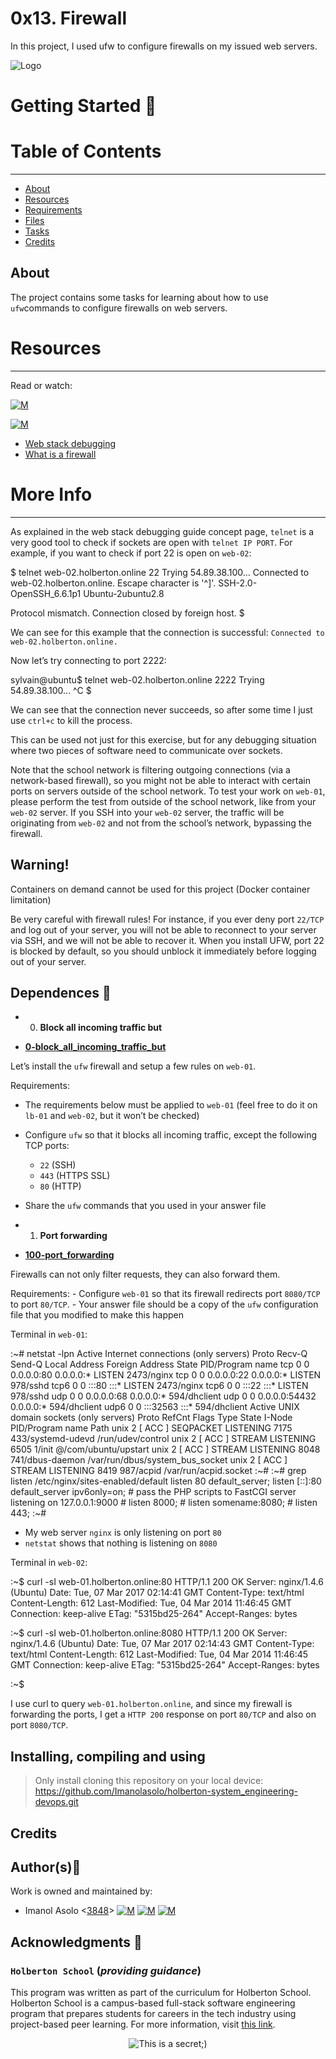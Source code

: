 0x13. Firewall
==============

In this project, I used ufw to configure firewalls on my issued web servers.

![Logo](https://www.howtogeek.com/wp-content/uploads/2021/05/laptop-with-terminal-big.png?height=200p&trim=2,2,2,50)

Getting Started 🏃
==================

# Table of Contents
-----------------------------------------------------------------------------------------------------------------------------------------

*   [About](https://github.com/Alexoat76/holberton-system_engineering-devops/blob/main/0x13-firewall/README.md#about)
*   [Resources](https://github.com/Alexoat76/holberton-system_engineering-devops/blob/main/0x13-firewall/README.md#resources-books)
*   [Requirements](https://github.com/Alexoat76/holberton-system_engineering-devops/blob/main/0x13-firewall/README.md#requirements)
*   [Files](https://github.com/Alexoat76/holberton-system_engineering-devops/blob/main/0x13-firewall/README.md#files-file_folder)
*   [Tasks](https://github.com/Alexoat76/holberton-system_engineering-devops/blob/main/0x13-firewall/README.md#tasks)
*   [Credits](https://github.com/Alexoat76/holberton-system_engineering-devops/blob/main/0x13-firewall/README.md#credits)

[](https://github.com/Alexoat76/holberton-system_engineering-devops/blob/main/0x13-firewall/README.md#about)About
-----------------------------------------------------------------------------------------------------------------

The project contains some tasks for learning about how to use `ufw`commands to configure firewalls on web servers.

# Resources
----------------------------------------------------------------------------------------------------------------------------------

Read or watch:

[![M](https://camo.githubusercontent.com/9cb4673fff716a3c1cf0fb85995485362e1e71e007eb66fb9e8858a972e419c8/68747470733a2f2f75706c6f61642e77696b696d656469612e6f72672f77696b6970656469612f636f6d6d6f6e732f7468756d622f322f32662f476f6f676c655f323031355f6c6f676f2e7376672f383070782d476f6f676c655f323031355f6c6f676f2e7376672e706e67)](https://www.google.com/search?q=what+is++a+firewall&sxsrf=ALiCzsaABqvZRqzgAEOahYg92ZQQ1sLG_A%3A1651777148662&ei=fB50YuKOKJKp_Qa3y7agDw&ved=0ahUKEwjivMaxhcn3AhWSVN8KHbelDfQQ4dUDCA4&uact=5&oq=what+is++a+firewall&gs_lcp=Cgdnd3Mtd2l6EAMyCggAEIAEEIcCEBQyBggAEAcQHjIGCAAQBxAeMgYIABAHEB4yBggAEAcQHjIGCAAQBxAeMgYIABAHEB4yBggAEAcQHjIGCAAQBxAeMgYIABAHEB46BwgAEEcQsAM6BwgAELADEEM6BAgAEApKBAhBGABKBAhGGABQqQpY3hRg2iRoAXABeACAAbUBiAHFA5IBAzAuM5gBAKABAcgBCsABAQ&sclient=gws-wiz)

[![M](https://camo.githubusercontent.com/3cb4ef208a14331d8934c073efea419a6b34dddf84f607395ec10d6976828390/68747470733a2f2f75706c6f61642e77696b696d656469612e6f72672f77696b6970656469612f636f6d6d6f6e732f7468756d622f652f65312f4c6f676f5f6f665f596f75547562655f253238323031352d323031372532392e7376672f373070782d4c6f676f5f6f665f596f75547562655f253238323031352d323031372532392e7376672e706e67)](https://www.youtube.com/results?search_query=what+is++a+firewall)

*   [Web stack debugging](https://intranet.hbtn.io/concepts/68)
*   [What is a firewall](https://intranet.hbtn.io/rltoken/QS5iHSDU_woydPRIb68sOw)

# More Info
-------------------------------------------------------------------------------------------------------------------------

As explained in the web stack debugging guide concept page, `telnet` is a very good tool to check if sockets are open with `telnet IP PORT`. For example, if you want to check if port 22 is open on `web-02`:

$ telnet web-02.holberton.online 22
Trying 54.89.38.100...
Connected to web-02.holberton.online.
Escape character is '^\]'.
SSH-2.0-OpenSSH\_6.6.1p1 Ubuntu-2ubuntu2.8

Protocol mismatch.
Connection closed by foreign host.
$

We can see for this example that the connection is successful: `Connected to web-02.holberton.online.`

Now let’s try connecting to port 2222:

sylvain@ubuntu$ telnet web-02.holberton.online 2222
Trying 54.89.38.100...
^C
$

We can see that the connection never succeeds, so after some time I just use `ctrl+c` to kill the process.

This can be used not just for this exercise, but for any debugging situation where two pieces of software need to communicate over sockets.

Note that the school network is filtering outgoing connections (via a network-based firewall), so you might not be able to interact with certain ports on servers outside of the school network. To test your work on `web-01`, please perform the test from outside of the school network, like from your `web-02` server. If you SSH into your `web-02` server, the traffic will be originating from `web-02` and not from the school’s network, bypassing the firewall.

Warning!
----------------------------------------------------------------------------------------------------------------------

Containers on demand cannot be used for this project (Docker container limitation)

Be very careful with firewall rules! For instance, if you ever deny port `22/TCP` and log out of your server, you will not be able to reconnect to your server via SSH, and we will not be able to recover it. When you install UFW, port 22 is blocked by default, so you should unblock it immediately before logging out of your server.

Dependences 📁
-----------

*    0. **Block all incoming traffic but**
    
*   **[0-block\_all\_incoming\_traffic\_but](https://github.com/Imanolasolo/holberton-system_engineering-devops/blob/main/0x13-firewall/0-block_all_incoming_traffic_but)**
    

Let’s install the `ufw` firewall and setup a few rules on `web-01`.

Requirements:

*   The requirements below must be applied to `web-01` (feel free to do it on `lb-01` and `web-02`, but it won’t be checked)
    
*   Configure `ufw` so that it blocks all incoming traffic, except the following TCP ports:
    
    *   `22` (SSH)
    *   `443` (HTTPS SSL)
    *   `80` (HTTP)
*   Share the `ufw` commands that you used in your answer file
    

*    1. **Port forwarding**
    
*   **[100-port\_forwarding](https://github.com/Imanolasolo/holberton-system_engineering-devops/blob/main/0x13-firewall/100-port_forwarding)**
    

Firewalls can not only filter requests, they can also forward them.

Requirements: - Configure `web-01` so that its firewall redirects port `8080/TCP` to port `80/TCP`. - Your answer file should be a copy of the `ufw` configuration file that you modified to make this happen

Terminal in `web-01`:

:~# netstat -lpn
Active Internet connections (only servers)
Proto Recv-Q Send-Q Local Address           Foreign Address         State       PID/Program name
tcp        0      0 0.0.0.0:80              0.0.0.0:\*               LISTEN      2473/nginx
tcp        0      0 0.0.0.0:22              0.0.0.0:\*               LISTEN      978/sshd
tcp6       0      0 :::80                   :::\*                    LISTEN      2473/nginx
tcp6       0      0 :::22                   :::\*                    LISTEN      978/sshd
udp        0      0 0.0.0.0:68              0.0.0.0:\*                           594/dhclient
udp        0      0 0.0.0.0:54432           0.0.0.0:\*                           594/dhclient
udp6       0      0 :::32563                :::\*                                594/dhclient
Active UNIX domain sockets (only servers)
Proto RefCnt Flags       Type       State         I-Node   PID/Program name    Path
unix  2      \[ ACC \]     SEQPACKET  LISTENING     7175     433/systemd-udevd   /run/udev/control
unix  2      \[ ACC \]     STREAM     LISTENING     6505     1/init              @/com/ubuntu/upstart
unix  2      \[ ACC \]     STREAM     LISTENING     8048     741/dbus-daemon     /var/run/dbus/system\_bus\_socket
unix  2      \[ ACC \]     STREAM     LISTENING     8419     987/acpid           /var/run/acpid.socket
:~#
:~# grep listen /etc/nginx/sites-enabled/default
    listen 80 default\_server;
		    listen \[::\]:80 default\_server ipv6only=on;
				    # pass the PHP scripts to FastCGI server listening on 127.0.0.1:9000
						#   listen 8000;
						#   listen somename:8080;
						#   listen 443;
:~#

*   My web server `nginx` is only listening on port `80`
*   `netstat` shows that nothing is listening on `8080`

Terminal in `web-02`:

:~$ curl -sI web-01.holberton.online:80
HTTP/1.1 200 OK
Server: nginx/1.4.6 (Ubuntu)
Date: Tue, 07 Mar 2017 02:14:41 GMT
Content-Type: text/html
Content-Length: 612
Last-Modified: Tue, 04 Mar 2014 11:46:45 GMT
Connection: keep-alive
ETag: "5315bd25-264"
Accept-Ranges: bytes

:~$ curl -sI web-01.holberton.online:8080
HTTP/1.1 200 OK
Server: nginx/1.4.6 (Ubuntu)
Date: Tue, 07 Mar 2017 02:14:43 GMT
Content-Type: text/html
Content-Length: 612
Last-Modified: Tue, 04 Mar 2014 11:46:45 GMT
Connection: keep-alive
ETag: "5315bd25-264"
Accept-Ranges: bytes

:~$

I use curl to query `web-01.holberton.online`, and since my firewall is forwarding the ports, I get a `HTTP 200` response on port `80/TCP` and also on port `8080/TCP`.

## Installing, compiling and using
	
> Only install cloning this repository on your local device:  https://github.com/Imanolasolo/holberton-system_engineering-devops.git

## Credits

## Author(s):blue_book:

Work is owned and maintained by:
* Imanol Asolo <[3848](mailto:3848@holbertonschool.com)> [![M](https://upload.wikimedia.org/wikipedia/commons/thumb/9/91/Octicons-mark-github.svg/25px-Octicons-mark-github.svg.png)](https://github.com/Imanolasolo) [![M](https://upload.wikimedia.org/wikipedia/fr/thumb/c/c8/Twitter_Bird.svg/25px-Twitter_Bird.svg.png)](https://twitter.com/jjusturi) [![M](https://upload.wikimedia.org/wikipedia/commons/thumb/c/ca/LinkedIn_logo_initials.png/25px-LinkedIn_logo_initials.png)](https://www.linkedin.com/in/imanol-asolo-5ba9b42a/)

## Acknowledgments :mega: 

### **`Holberton School`** (*providing guidance*)
This program was written as part of the curriculum for Holberton School.
Holberton School is a campus-based full-stack software engineering program
that prepares students for careers in the tech industry using project-based
peer learning. For more information, visit [this link](https://www.holbertonschool.com/).
<p align="center">
	<img src="https://assets.website-files.com/6105315644a26f77912a1ada/610540e8b4cd6969794fe673_Holberton_School_logo-04-04.svg" alt="This is a secret;)">
</p>